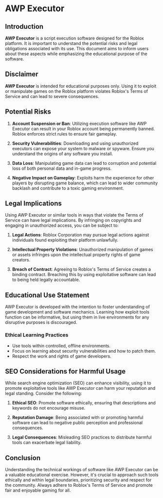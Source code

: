 # AWP Executor

## Introduction

**AWP Executor** is a script execution software designed for the Roblox platform. It is important to understand the potential risks and legal obligations associated with its use. This document aims to inform users about these aspects while emphasizing the educational purpose of the software.

## Disclaimer

**AWP Executor** is intended for educational purposes only. Using it to exploit or manipulate games on the Roblox platform violates Roblox's Terms of Service and can lead to severe consequences.

## Potential Risks

1. **Account Suspension or Ban**: Utilizing execution software like AWP Executor can result in your Roblox account being permanently banned. Roblox enforces strict rules to ensure fair gameplay.

2. **Security Vulnerabilities**: Downloading and using unauthorized executors can expose your system to malware or spyware. Ensure you understand the origins of any software you install.

3. **Data Loss**: Manipulating game data can lead to corruption and potential loss of both personal data and in-game progress.

4. **Negative Impact on Gameplay**: Exploits harm the experience for other players by disrupting game balance, which can lead to wider community backlash and contribute to a toxic gaming environment.

## Legal Implications

Using AWP Executor or similar tools in ways that violate the Terms of Service can have legal implications. By infringing on copyrights and engaging in unauthorized access, you can be subject to:

1. **Legal Actions**: Roblox Corporation may pursue legal actions against individuals found exploiting their platform unlawfully.

2. **Intellectual Property Violations**: Unauthorized manipulation of games or assets infringes upon the intellectual property rights of game creators.

3. **Breach of Contract**: Agreeing to Roblox's Terms of Service creates a binding contract. Breaching this by using exploitative software can lead to being held legally accountable.

## Educational Use Statement

AWP Executor is developed with the intention to foster understanding of game development and software mechanics. Learning how exploit tools function can be informative, but using them in live environments for any disruptive purposes is discouraged.

### Ethical Learning Practices

- Use tools within controlled, offline environments.
- Focus on learning about security vulnerabilities and how to patch them.
- Respect the work and rights of game developers.

## SEO Considerations for Harmful Usage

While search engine optimization (SEO) can enhance visibility, using it to promote exploitative tools like AWP Executor can harm your reputation and legal standing. Consider the following:

1. **Ethical SEO**: Promote software ethically, ensuring that descriptions and keywords do not encourage misuse.

2. **Reputation Damage**: Being associated with or promoting harmful software can lead to negative public perception and professional consequences.

3. **Legal Consequences**: Misleading SEO practices to distribute harmful tools can exacerbate legal liability.

## Conclusion

Understanding the technical workings of software like AWP Executor can be a valuable educational exercise. However, it's crucial to approach such tools ethically and within legal boundaries, prioritizing security and respect for the community. Always adhere to Roblox's Terms of Service and promote fair and enjoyable gaming for all.
